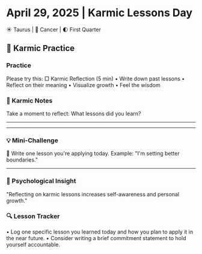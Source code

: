 # April 29, 2025 | Karmic Lessons Day
☀️ Taurus | 🌙 Cancer | 🌓 First Quarter

## 🌱 Karmic Practice

### Practice
Please try this:
□ Karmic Reflection (5 min)
  • Write down past lessons
  • Reflect on their meaning
  • Visualize growth
  • Feel the wisdom

### 📝 Karmic Notes
Take a moment to reflect:
What lessons did you learn?
_______________________
_______________________

### 💡 Mini-Challenge
🌱 Write one lesson you're applying today. Example: "I'm setting better boundaries."
_______________________

### 💫 Psychological Insight
"Reflecting on karmic lessons increases self-awareness and personal growth."

### 🔍 Lesson Tracker
• Log one specific lesson you learned today and how you plan to apply it in the near future.
• Consider writing a brief commitment statement to hold yourself accountable. 